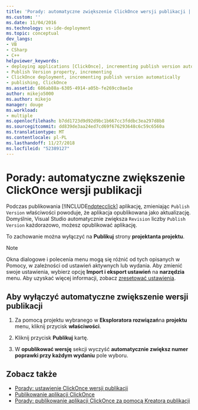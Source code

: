 ```yaml
---
title: 'Porady: automatyczne zwiększenie ClickOnce wersji publikacji | Dokumentacja firmy Microsoft'
ms.custom: ''
ms.date: 11/04/2016
ms.technology: vs-ide-deployment
ms.topic: conceptual
dev_langs:
- VB
- CSharp
- C++
helpviewer_keywords:
- deploying applications [ClickOnce], incrementing publish version automatically
- Publish Version property, incrementing
- ClickOnce deployment, incrementing publish version automatically
- publishing, ClickOnce
ms.assetid: 686ab88a-6305-4914-a05b-fe269cc0ae1e
author: mikejo5000
ms.author: mikejo
manager: douge
ms.workload:
- multiple
ms.openlocfilehash: b7dd1723d9d92d9bc1b667cc3fddbc3ea297d8b8
ms.sourcegitcommit: dd839de3aa24ed7cd69f676293648c6c59c6560a
ms.translationtype: MT
ms.contentlocale: pl-PL
ms.lasthandoff: 11/27/2018
ms.locfileid: "52389127"
---
```

# <a name="how-to-automatically-increment-the-clickonce-publish-version"></a>Porady: automatyczne zwiększenie ClickOnce wersji publikacji

Podczas publikowania [!INCLUDE[ndptecclick](../deployment/includes/ndptecclick_md.md)] aplikację, zmieniając `Publish Version` właściwości powoduje, że aplikacja opublikowana jako aktualizację. Domyślnie, Visual Studio automatycznie zwiększa `Revision` liczby `Publish Version` każdorazowo, możesz opublikować aplikację.

To zachowanie można wyłączyć na **Publikuj** strony **projektanta projektu**.

> [!NOTE]
> Okna dialogowe i polecenia menu mogą się różnić od tych opisanych w Pomocy, w zależności od ustawień aktywnych lub wydania. Aby zmienić swoje ustawienia, wybierz opcję **Import i eksport ustawień** na **narzędzia** menu. Aby uzyskać więcej informacji, zobacz [zresetować ustawienia](../ide/environment-settings.md#reset-settings).

## <a name="to-disable-automatically-incrementing-the-publish-version"></a>Aby wyłączyć automatyczne zwiększenie wersji publikacji

1.  Za pomocą projektu wybranego w **Eksploratora rozwiązań**na **projektu** menu, kliknij przycisk **właściwości**.

2.  Kliknij przycisk **Publikuj** kartę.

3.  W **opublikować wersję** sekcji wyczyść **automatycznie zwiększ numer poprawki przy każdym wydaniu** pole wyboru.

## <a name="see-also"></a>Zobacz także

- [Porady: ustawienie ClickOnce wersji publikacji](../deployment/how-to-set-the-clickonce-publish-version.md)
- [Publikowanie aplikacji ClickOnce](../deployment/publishing-clickonce-applications.md)
- [Porady: publikowanie aplikacji ClickOnce za pomocą Kreatora publikacji](../deployment/how-to-publish-a-clickonce-application-using-the-publish-wizard.md)